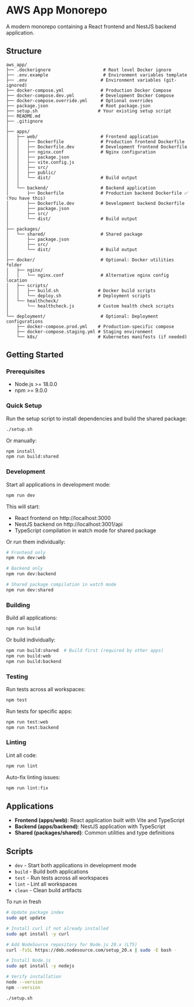 # AWS App Monorepo

A modern monorepo containing a React frontend and NestJS backend application.

## Structure

```
aws_app/
├── .dockerignore                    # Root level Docker ignore
├── .env.example                     # Environment variables template
├── .env                            # Environment variables (git-ignored)
├── docker-compose.yml              # Production Docker Compose
├── docker-compose.dev.yml          # Development Docker Compose
├── docker-compose.override.yml     # Optional overrides
├── package.json                    # Root package.json
├── setup.sh                       # Your existing setup script
├── README.md
├── .gitignore
│
├── apps/
│   ├── web/                        # Frontend application
│   │   ├── Dockerfile              # Production frontend Dockerfile
│   │   ├── Dockerfile.dev          # Development frontend Dockerfile
│   │   ├── nginx.conf              # Nginx configuration
│   │   ├── package.json
│   │   ├── vite.config.js
│   │   ├── src/
│   │   ├── public/
│   │   └── dist/                   # Build output
│   │
│   └── backend/                    # Backend application
│       ├── Dockerfile              # Production backend Dockerfile ✅ (You have this)
│       ├── Dockerfile.dev          # Development backend Dockerfile
│       ├── package.json
│       ├── src/
│       └── dist/                   # Build output
│
├── packages/
│   └── shared/                     # Shared package
│       ├── package.json
│       ├── src/
│       └── dist/                   # Build output
│
├── docker/                         # Optional: Docker utilities folder
│   ├── nginx/
│   │   └── nginx.conf              # Alternative nginx config location
│   ├── scripts/
│   │   ├── build.sh               # Docker build scripts
│   │   └── deploy.sh              # Deployment scripts
│   └── healthcheck/
│       └── healthcheck.js         # Custom health check scripts
│
└── deployment/                     # Optional: Deployment configurations
    ├── docker-compose.prod.yml    # Production-specific compose
    ├── docker-compose.staging.yml # Staging environment
    └── k8s/                       # Kubernetes manifests (if needed)
```

## Getting Started

### Prerequisites

- Node.js >= 18.0.0
- npm >= 9.0.0

### Quick Setup

Run the setup script to install dependencies and build the shared package:

```bash
./setup.sh
```

Or manually:

```bash
npm install
npm run build:shared
```

### Development

Start all applications in development mode:

```bash
npm run dev
```

This will start:

- React frontend on http://localhost:3000
- NestJS backend on http://localhost:3001/api
- TypeScript compilation in watch mode for shared package

Or run them individually:

```bash
# Frontend only
npm run dev:web

# Backend only
npm run dev:backend

# Shared package compilation in watch mode
npm run dev:shared
```

### Building

Build all applications:

```bash
npm run build
```

Or build individually:

```bash
npm run build:shared  # Build first (required by other apps)
npm run build:web
npm run build:backend
```

### Testing

Run tests across all workspaces:

```bash
npm test
```

Run tests for specific apps:

```bash
npm run test:web
npm run test:backend
```

### Linting

Lint all code:

```bash
npm run lint
```

Auto-fix linting issues:

```bash
npm run lint:fix
```

## Applications

- **Frontend (apps/web)**: React application built with Vite and TypeScript
- **Backend (apps/backend)**: NestJS application with TypeScript
- **Shared (packages/shared)**: Common utilities and type definitions

## Scripts

- `dev` - Start both applications in development mode
- `build` - Build both applications
- `test` - Run tests across all workspaces
- `lint` - Lint all workspaces
- `clean` - Clean build artifacts

To run in fresh

```bash
# Update package index
sudo apt update

# Install curl if not already installed
sudo apt install -y curl

# Add NodeSource repository for Node.js 20.x (LTS)
curl -fsSL https://deb.nodesource.com/setup_20.x | sudo -E bash -

# Install Node.js
sudo apt install -y nodejs

# Verify installation
node --version
npm --version
```

```bash
./setup.sh
```
